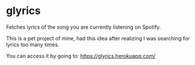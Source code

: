 # glyrics
Fetches lyrics of the song you are currently listening on Spotify.

This is a pet project of mine, had this idea after realizing I was searching for lyrics too many times. 

You can access it by going to: https://glyrics.herokuapp.com/
